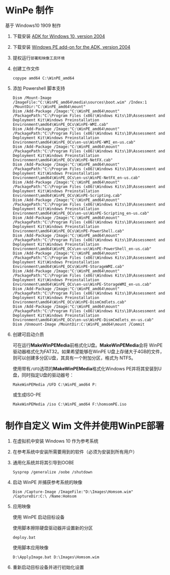# WinPe 制作

基于 Windows10 1909 制作

1. 下载安装 [ADK for Windows 10, version 2004](https://go.microsoft.com/fwlink/?linkid=2120254)

2. 下载安装 [Windows PE add-on for the ADK, version 2004](https://go.microsoft.com/fwlink/?linkid=2120253)

3. 提权运行`部署和映像工具环境`

4. 创建工作文件

   ```
   copype amd64 C:\WinPE_amd64
   ```
   
5. 添加 Powershell 脚本支持

    ```
    Dism /Mount-Image /ImageFile:"C:\WinPE_amd64\media\sources\boot.wim" /Index:1 /MountDir:"C:\WinPE_amd64\mount"
    Dism /Add-Package /Image:"C:\WinPE_amd64\mount" /PackagePath:"C:\Program Files (x86)\Windows Kits\10\Assessment and Deployment Kit\Windows Preinstallation Environment\amd64\WinPE_OCs\WinPE-WMI.cab"
    Dism /Add-Package /Image:"C:\WinPE_amd64\mount" /PackagePath:"C:\Program Files (x86)\Windows Kits\10\Assessment and Deployment Kit\Windows Preinstallation Environment\amd64\WinPE_OCs\en-us\WinPE-WMI_en-us.cab"
    Dism /Add-Package /Image:"C:\WinPE_amd64\mount" /PackagePath:"C:\Program Files (x86)\Windows Kits\10\Assessment and Deployment Kit\Windows Preinstallation Environment\amd64\WinPE_OCs\WinPE-NetFX.cab"
    Dism /Add-Package /Image:"C:\WinPE_amd64\mount" /PackagePath:"C:\Program Files (x86)\Windows Kits\10\Assessment and Deployment Kit\Windows Preinstallation Environment\amd64\WinPE_OCs\en-us\WinPE-NetFX_en-us.cab"
    Dism /Add-Package /Image:"C:\WinPE_amd64\mount" /PackagePath:"C:\Program Files (x86)\Windows Kits\10\Assessment and Deployment Kit\Windows Preinstallation Environment\amd64\WinPE_OCs\WinPE-Scripting.cab"
    Dism /Add-Package /Image:"C:\WinPE_amd64\mount" /PackagePath:"C:\Program Files (x86)\Windows Kits\10\Assessment and Deployment Kit\Windows Preinstallation Environment\amd64\WinPE_OCs\en-us\WinPE-Scripting_en-us.cab"
    Dism /Add-Package /Image:"C:\WinPE_amd64\mount" /PackagePath:"C:\Program Files (x86)\Windows Kits\10\Assessment and Deployment Kit\Windows Preinstallation Environment\amd64\WinPE_OCs\WinPE-PowerShell.cab"
    Dism /Add-Package /Image:"C:\WinPE_amd64\mount" /PackagePath:"C:\Program Files (x86)\Windows Kits\10\Assessment and Deployment Kit\Windows Preinstallation Environment\amd64\WinPE_OCs\en-us\WinPE-PowerShell_en-us.cab"
    Dism /Add-Package /Image:"C:\WinPE_amd64\mount" /PackagePath:"C:\Program Files (x86)\Windows Kits\10\Assessment and Deployment Kit\Windows Preinstallation Environment\amd64\WinPE_OCs\WinPE-StorageWMI.cab"
    Dism /Add-Package /Image:"C:\WinPE_amd64\mount" /PackagePath:"C:\Program Files (x86)\Windows Kits\10\Assessment and Deployment Kit\Windows Preinstallation Environment\amd64\WinPE_OCs\en-us\WinPE-StorageWMI_en-us.cab"
    Dism /Add-Package /Image:"C:\WinPE_amd64\mount" /PackagePath:"C:\Program Files (x86)\Windows Kits\10\Assessment and Deployment Kit\Windows Preinstallation Environment\amd64\WinPE_OCs\WinPE-DismCmdlets.cab"
    Dism /Add-Package /Image:"C:\WinPE_amd64\mount" /PackagePath:"C:\Program Files (x86)\Windows Kits\10\Assessment and Deployment Kit\Windows Preinstallation Environment\amd64\WinPE_OCs\en-us\WinPE-DismCmdlets_en-us.cab"
    Dism /Unmount-Image /MountDir:C:\WinPE_amd64\mount /Commit
    ```

6. 创建可启动介质

    可在运行**MakeWinPEMedia**前格式化U盘。**MakeWinPEMedia**会将 WinPE驱动器格式化为FAT32。如果希望能够在WinPE U盘上存储大于4GB的文件，则可以创建多分区U盘，其具有一个附加分区，格式为 NTFS。

    使用带有`/UFD`选项的**MakeWinPEMedia**格式化Windows PE并将其安装到U盘，同时指定U盘的驱动器号：

    ```
    MakeWinPEMedia /UFD C:\WinPE_amd64 P:
    ```
	或生成ISO-PE
	```
	MakeWinPEMedia /iso C:\WinPE_amd64 F:\homsomPE.iso
	```

# 制作自定义 Wim 文件并使用WinPE部署

1. 在虚拟机中安装 Windows 10 作为参考系统

2. 在参考系统中安装所需要用到的软件（必须为安装到所有用户）

3. 通用化系统并将其引导到OOBE

   ```
   Sysprep /generalize /oobe /shutdown
   ```

4. 启动 WinPE 并捕获参考系统的映像

   ```
   Dism /Capture-Image /ImageFile:"D:\Images\Homsom.wim" /CaptureDir:C:\ /Name:Homsom
   ```

5. 应用映像

   使用 WinPE 启动目标设备

   使用脚本擦除硬盘驱动器并设置新的分区

   ```
   deploy.bat
   ```

   使用脚本应用映像

   ```
   D:\ApplyImage.bat D:\Images\Homsom.wim
   ```

6. 重新启动目标设备并进行初始化设置

